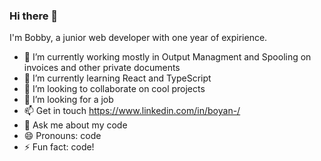 ### Hi there 👋
I'm Bobby, a junior web developer with one year of expirience.

- 🔭 I’m currently working mostly in Output Managment and Spooling on invoices and other private documents
- 🌱 I’m currently learning React and TypeScript
- 👯 I’m looking to collaborate on cool projects
- 🤔 I’m looking for a job
- 📫 Get in touch https://www.linkedin.com/in/boyan-/
- 💬 Ask me about my code
- 😄 Pronouns: code
- ⚡ Fun fact: code!
